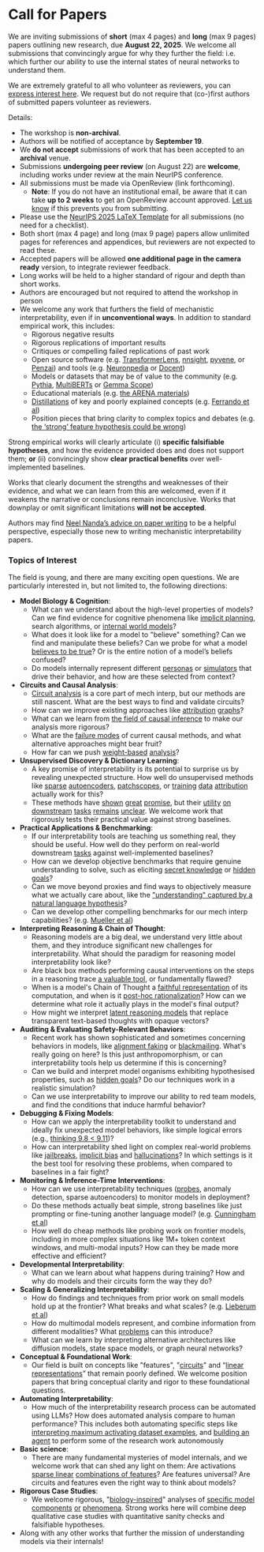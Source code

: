 # Call for Papers
We are inviting submissions of **short** (max 4 pages) and **long** (max 9 pages) papers outlining new research, due **August 22, 2025**. We welcome all submissions that convincingly argue for why they further the field: i.e. which further our ability to use the internal states of neural networks to understand them. 

We are extremely grateful to all who volunteer as reviewers, you can [express interest here](https://www.google.com/url?q=https://docs.google.com/forms/d/e/1FAIpQLSdiw1SJllzoTz_nqzDTzTOGb9DV3W_truQyh-WvYj_QGIi7Mg/viewform?usp%3Ddialog&sa=D&source=editors&ust=1753391246227996&usg=AOvVaw02wtL8SLKYd6_M2ZCy5otO). We request but do not require that (co-)first authors of submitted papers volunteer as reviewers. 

Details: 
* The workshop is **non-archival**.
* Authors will be notified of acceptance by **September 19**.
* We **do not accept** submissions of work that has been accepted to an **archival** venue.
* Submissions **undergoing peer review** (on August 22) are **welcome**, including works under review at the main NeurIPS conference.
* All submissions must be made via OpenReview (link forthcoming).
  * **Note**: If you do not have an institutional email, be aware that it can take **up to 2 weeks** to get an OpenReview account approved. [Let us know](mailto:neurips2025@mechinterpworkshop.com) if this prevents you from submitting.
* Please use the [NeurIPS 2025 LaTeX Template](https://www.google.com/url?q=https://media.neurips.cc/Conferences/NeurIPS2025/Styles.zip&sa=D&source=editors&ust=1753391246230501&usg=AOvVaw0Q8K_RI8wnmog2Sv6GPi69) for all submissions (no need for a checklist).
* Both short (max 4 page) and long (max 9 page) papers allow unlimited pages for references and appendices, but reviewers are not expected to read these.
* Accepted papers will be allowed **one additional page in the camera ready** version, to integrate reviewer feedback.
* Long works will be held to a higher standard of rigour and depth than short works.
* Authors are encouraged but not required to attend the workshop in person
* We welcome any work that furthers the field of mechanistic interpretability, even if in **unconventional ways**. In addition to standard empirical work, this includes:
  * Rigorous negative results
  * Rigorous replications of important results
  * Critiques or compelling failed replications of past work
  * Open source software (e.g. [TransformerLens](https://www.google.com/url?q=https://github.com/neelnanda-io/TransformerLens&sa=D&source=editors&ust=1753391246232706&usg=AOvVaw3E8uQpyKvhNwiIn_NqCDEC), [nnsight](https://www.google.com/url?q=https://github.com/ndif-team/nnsight&sa=D&source=editors&ust=1753391246232881&usg=AOvVaw2oveM2q_D7dql16xeboyiB), [pyvene](https://www.google.com/url?q=https://github.com/stanfordnlp/pyvene/tree/main/pyvene/models/mlp&sa=D&source=editors&ust=1753391246233017&usg=AOvVaw0KUi20iyumPS2rG6jjfejZ), or [Penzai](https://www.google.com/url?q=https://github.com/google-deepmind/penzai&sa=D&source=editors&ust=1753391246233210&usg=AOvVaw0z2r434CGMWZsdJxfPCtBU)) and tools (e.g. [Neuronpedia](https://www.google.com/url?q=http://neuronpedia.org&sa=D&source=editors&ust=1753391246233372&usg=AOvVaw3tDJ_dK8DhMZuqmJ3FaXDE) or [Docent](https://www.google.com/url?q=https://transluce.org/introducing-docent&sa=D&source=editors&ust=1753391246233528&usg=AOvVaw0KbFdLYSlklrLCiCbyevuH))
  * Models or datasets that may be of value to the community (e.g. [Pythia](https://www.google.com/url?q=https://arxiv.org/abs/2304.01373&sa=D&source=editors&ust=1753391246233809&usg=AOvVaw3XFkoFW7ePV8J4v_Zfi6lm), [MultiBERTs](https://www.google.com/url?q=https://arxiv.org/abs/2106.16163&sa=D&source=editors&ust=1753391246233946&usg=AOvVaw1qi2ExCQZcUDn3UrTPqpLa) or [Gemma Scope](https://www.google.com/url?q=https://arxiv.org/abs/2408.05147&sa=D&source=editors&ust=1753391246234073&usg=AOvVaw0r04o9xtd3Ic-r4jGiyMlv))
  * Educational materials (e.g. [the ARENA materials](https://www.google.com/url?q=https://arena3-chapter1-transformer-interp.streamlit.app/&sa=D&source=editors&ust=1753391246234374&usg=AOvVaw19LDUox9MWh3Bx89A6eDSd))
  * [Distillations](https://www.google.com/url?q=https://distill.pub/2017/research-debt/&sa=D&source=editors&ust=1753391246234565&usg=AOvVaw3WHZq7lDlQsQdynJZrZcX6) of key and poorly explained concepts (e.g. [Ferrando et al](https://www.google.com/url?q=https://arxiv.org/abs/2405.00208&sa=D&source=editors&ust=1753391246234810&usg=AOvVaw1uSewhlhuv_Sa-TWFfjKPe))
  * Position pieces that bring clarity to complex topics and debates (e.g. [the ‘strong’ feature hypothesis could be wrong](https://www.google.com/url?q=https://www.alignmentforum.org/posts/tojtPCCRpKLSHBdpn/the-strong-feature-hypothesis-could-be-wrong&sa=D&source=editors&ust=1753391246235466&usg=AOvVaw2Qkp3biopfqWQpuvhvGLgH))

Strong empirical works will clearly articulate (i) **specific falsifiable hypotheses**, and how the evidence provided does and does not support them; **or** (ii) convincingly show **clear practical benefits** over well-implemented baselines. 

Works that clearly document the strengths and weaknesses of their evidence, and what we can learn from this are welcomed, even if it weakens the narrative or conclusions remain inconclusive. Works that downplay or omit significant limitations **will not be accepted**. 

Authors may find [Neel Nanda’s advice on paper writing](https://www.google.com/url?q=https://www.alignmentforum.org/posts/eJGptPbbFPZGLpjsp/highly-opinionated-advice-on-how-to-write-ml-papers&sa=D&source=editors&ust=1753391246237955&usg=AOvVaw09v_kA1v_XBQgIFaUyL8wU) to be a helpful perspective, especially those new to writing mechanistic interpretability papers. 
### Topics of Interest
The field is young, and there are many exciting open questions. We are particularly interested in, but not limited to, the following directions: 
* **Model Biology & Cognition**:
  * What can we understand about the high-level properties of models? Can we find evidence for cognitive phenomena like [implicit planning](https://www.google.com/url?q=https://transformer-circuits.pub/2025/attribution-graphs/biology.html%23dives-poems&sa=D&source=editors&ust=1753391246239868&usg=AOvVaw0z6Q3a-kMKn_OP2hKrKwIL), search algorithms, or [internal world models](https://www.google.com/url?q=https://arxiv.org/abs/2210.13382&sa=D&source=editors&ust=1753391246240129&usg=AOvVaw3vdgi8KtgrRo-05MlgGsaI)?
  * What does it look like for a model to "believe" something? Can we find and manipulate these beliefs? Can we probe for what a model [believes to be true](https://www.google.com/url?q=https://arxiv.org/abs/2310.06824&sa=D&source=editors&ust=1753391246240809&usg=AOvVaw0pObPHJOqIxAmD-qcMREEa)? Or is the entire notion of a model’s beliefs confused?
  * Do models internally represent different [personas](https://www.google.com/url?q=https://arxiv.org/abs/2406.12094&sa=D&source=editors&ust=1753391246241271&usg=AOvVaw1N_5JGDt4cYnLusTbczhdx) or [simulators](https://www.google.com/url?q=https://www.nature.com/articles/s41586-023-06647-8&sa=D&source=editors&ust=1753391246241471&usg=AOvVaw17twcJ_NE-KIIUv-FXRlKv) that drive their behavior, and how are these selected from context?
* **Circuits and Causal Analysis**:
  * [Circuit analysis](https://www.google.com/url?q=https://distill.pub/2020/circuits/zoom-in/&sa=D&source=editors&ust=1753391246242083&usg=AOvVaw1yiyO9twB24C4aSPnmDCAK) is a core part of mech interp, but our methods are still nascent. What are the best ways to find and validate circuits?
  * How can we improve existing approaches like [attribution](https://www.google.com/url?q=https://arxiv.org/abs/2406.11944&sa=D&source=editors&ust=1753391246242783&usg=AOvVaw3vtonmqoBLsbZVZibAGVht) [graphs](https://www.google.com/url?q=https://transformer-circuits.pub/2025/attribution-graphs/methods.html&sa=D&source=editors&ust=1753391246242971&usg=AOvVaw0EqW56erpoJE-XVUk5VSkv)?
  * What can we learn from [the field of causal inference](https://www.google.com/url?q=https://arxiv.org/abs/2407.04690&sa=D&source=editors&ust=1753391246243356&usg=AOvVaw0f8DIzkjobB4oCTKtCg42E) to make our analysis more rigorous?
  * What are the [failure modes](https://www.google.com/url?q=https://arxiv.org/abs/2307.15771&sa=D&source=editors&ust=1753391246243863&usg=AOvVaw3GGOW52LpbvYnA_S4q-0Bc) of current causal methods, and what alternative approaches might bear fruit?
  * How far can we push [weight-based](https://www.google.com/url?q=https://arxiv.org/abs/2301.05217&sa=D&source=editors&ust=1753391246244337&usg=AOvVaw3SK4-hpRnyWTxZ47xcbJiT) [analysis](https://www.google.com/url?q=https://arxiv.org/abs/2410.08417&sa=D&source=editors&ust=1753391246244498&usg=AOvVaw1-5Lkvwt1uTRC4_KE1OQcJ)?
* **Unsupervised Discovery & Dictionary Learning**:
  * A key promise of interpretability is its potential to surprise us by revealing unexpected structure. How well do unsupervised methods like [sparse](https://www.google.com/url?q=https://arxiv.org/abs/2103.15949&sa=D&source=editors&ust=1753391246245399&usg=AOvVaw2IbWmIgI0y4gxlCKwTzwRX) [autoencoders](https://www.google.com/url?q=https://transformer-circuits.pub/2023/monosemantic-features&sa=D&source=editors&ust=1753391246245537&usg=AOvVaw2VWQSuLiIspY0g6a8EIBzb), [patch](https://www.google.com/url?q=https://arxiv.org/abs/2401.06102&sa=D&source=editors&ust=1753391246245674&usg=AOvVaw0m_w_GPcvFuF_oXZVi1NYL)[scopes](https://www.google.com/url?q=https://arxiv.org/abs/2403.10949v2&sa=D&source=editors&ust=1753391246245771&usg=AOvVaw0SbjCn3WrUR3vK8hxJTZ50), or [training](https://www.google.com/url?q=https://proceedings.mlr.press/v70/koh17a?ref%3Dhttps://githubhelp.com&sa=D&source=editors&ust=1753391246245905&usg=AOvVaw0EkeZ5Fg7t9DlHIDaxQi6n) [data](https://www.google.com/url?q=https://arxiv.org/abs/2308.03296&sa=D&source=editors&ust=1753391246246001&usg=AOvVaw1kZ0tV8vF7YF-qsZeuiP0J) [attribution](https://www.google.com/url?q=https://arxiv.org/abs/2205.11482&sa=D&source=editors&ust=1753391246246210&usg=AOvVaw0Fhv-h5CbURiZaA-rUtGSA) actually work for this?
  * These methods have [shown](https://www.google.com/url?q=https://transformer-circuits.pub/2024/scaling-monosemanticity/index.html&sa=D&source=editors&ust=1753391246246631&usg=AOvVaw3ybXKKurezz1pfwWo8tIMq) [great](https://www.google.com/url?q=https://transformer-circuits.pub/2025/attribution-graphs/biology.html&sa=D&source=editors&ust=1753391246246781&usg=AOvVaw2nMojigssSGffj3NqgR3i6) [promise](https://www.google.com/url?q=https://arxiv.org/abs/2503.10965&sa=D&source=editors&ust=1753391246246885&usg=AOvVaw296TO_3sdOb_TMD3db_Xya), but their [utility](https://www.google.com/url?q=https://arxiv.org/abs/2502.16681&sa=D&source=editors&ust=1753391246247008&usg=AOvVaw3aL2PCncb1WvA-stVrkRJb) [on](https://www.google.com/url?q=https://www.tilderesearch.com/blog/sieve&sa=D&source=editors&ust=1753391246247104&usg=AOvVaw382BlSdtekvXfv4UhSxBx5) [downstream](https://www.google.com/url?q=https://arxiv.org/abs/2501.17148&sa=D&source=editors&ust=1753391246247217&usg=AOvVaw29Te7VR9MYVIwS-DnkzafF) [tasks](https://www.google.com/url?q=https://transformer-circuits.pub/2024/features-as-classifiers/index.html&sa=D&source=editors&ust=1753391246247360&usg=AOvVaw12T2JZi3LV-aB-BWPlZ8N0) [remains](https://www.google.com/url?q=https://arxiv.org/abs/2502.04382&sa=D&source=editors&ust=1753391246247480&usg=AOvVaw3nA76cg3gVzaoimfTgQ20x) [unclear](https://www.google.com/url?q=https://www.alignmentforum.org/posts/4uXCAJNuPKtKBsi28/negative-results-for-saes-on-downstream-tasks&sa=D&source=editors&ust=1753391246247644&usg=AOvVaw3b3LSBXxb1tN8qVOF8QIFF). We welcome work that rigorously tests their practical value against strong baselines.
* **Practical Applications & Benchmarking**:
  * If our interpretability tools are teaching us something real, they should be useful. How well do they perform on real-world downstream [tasks](https://www.google.com/url?q=https://www.lesswrong.com/posts/wGRnzCFcowRCrpX4Y/downstream-applications-as-validation-of-interpretability&sa=D&source=editors&ust=1753391246248623&usg=AOvVaw1xUzGomWUzu_Tcvz0jabNq) against well-implemented baselines?
  * How can we develop objective benchmarks that require genuine understanding to solve, such as eliciting [secret knowledge](https://www.google.com/url?q=https://arxiv.org/abs/2505.14352&sa=D&source=editors&ust=1753391246249095&usg=AOvVaw05idpR8tHKtvMb88jOwCXD) or [hidden goals](https://www.google.com/url?q=https://arxiv.org/abs/2503.10965&sa=D&source=editors&ust=1753391246249215&usg=AOvVaw2JXIK5U4xWZYJCX816cSxF)?
  * Can we move beyond proxies and find ways to objectively measure what we actually care about, like the ["understanding" captured by a natural language hypothesis](https://www.google.com/url?q=https://arxiv.org/abs/2502.04382&sa=D&source=editors&ust=1753391246249625&usg=AOvVaw2X7yumwN9HzB2dl-9Ixawu)?
  * Can we develop other compelling benchmarks for our mech interp capabilities? (e.g. [Mueller et al](https://www.google.com/url?q=https://arxiv.org/abs/2504.13151&sa=D&source=editors&ust=1753391246250078&usg=AOvVaw2KZ0UsCgxAKbTUmVdVQjXL))
* **Interpreting Reasoning & Chain of Thought**:
  * Reasoning models are a big deal, we understand very little about them, and they introduce significant new challenges for interpretability. What should the paradigm for reasoning model interpretability look like?
  * Are black box methods performing causal interventions on the steps in a reasoning trace [a valuable tool](https://www.google.com/url?q=https://arxiv.org/abs/2506.19143&sa=D&source=editors&ust=1753391246251053&usg=AOvVaw12NKLy2ey6kCoCBUPf-kSh), or fundamentally flawed?
  * When is a model's Chain of Thought a [faithful representation](https://www.google.com/url?q=https://arxiv.org/abs/2305.04388&sa=D&source=editors&ust=1753391246251340&usg=AOvVaw2V6f2_sV5AMTXslqfyb79m) of its computation, and when is it [post-hoc rationalization](https://www.google.com/url?q=https://arxiv.org/abs/2503.08679&sa=D&source=editors&ust=1753391246251526&usg=AOvVaw1iWW2yswcyqjNSGmSFERAX)? How can we determine what role it actually plays in the model's final output?
  * How might we interpret [latent reasoning models](https://www.google.com/url?q=https://arxiv.org/abs/2412.06769&sa=D&source=editors&ust=1753391246251940&usg=AOvVaw1T0VTwTeJNFefPSYCagues) that replace transparent text-based thoughts with opaque vectors?
* **Auditing & Evaluating Safety-Relevant Behaviors**:
  * Recent work has shown sophisticated and sometimes concerning behaviors in models, like [alignment faking](https://www.google.com/url?q=https://arxiv.org/abs/2412.14093&sa=D&source=editors&ust=1753391246252677&usg=AOvVaw2cIcip3CGs3jrQ_IU37PPq) or [blackmailing](https://www.google.com/url?q=https://www.anthropic.com/research/agentic-misalignment&sa=D&source=editors&ust=1753391246252843&usg=AOvVaw3df4tyIm_fHIG0kRNSgU08). What's really going on here? Is this just anthropomorphism, or can interpretability tools help us determine if this is concerning?
  * Can we build and interpret model organisms exhibiting hypothesised properties, such as [hidden goals](https://www.google.com/url?q=https://arxiv.org/abs/2503.10965&sa=D&source=editors&ust=1753391246253600&usg=AOvVaw2PfFFqoTHEJ2iiST-XdvQL)? Do our techniques work in a realistic simulation?
  * Can we use interpretability to improve our ability to red team models, and find the conditions that induce harmful behavior?
* **Debugging & Fixing Models**:
  * How can we apply the interpretability toolkit to understand and ideally fix unexpected model behaviors, like simple logical errors (e.g., [thinking 9.8 < 9.11](https://www.google.com/url?q=https://transluce.org/observability-interface&sa=D&source=editors&ust=1753391246254641&usg=AOvVaw3Wh9gcfUXBTrKmpvG9KOIj))?
  * How can interpretability shed light on complex real-world problems like [jailbreaks](https://www.google.com/url?q=https://transformer-circuits.pub/2025/attribution-graphs/biology.html%23dives-jailbreak&sa=D&source=editors&ust=1753391246254989&usg=AOvVaw1U12pR6zk-xi3h66s-rfw3), [implicit bias](https://www.google.com/url?q=https://arxiv.org/abs/2506.10922&sa=D&source=editors&ust=1753391246255103&usg=AOvVaw2w8WZgFs4jeDKgLFNR8XRo) and [hallucinations](https://www.google.com/url?q=https://arxiv.org/abs/2411.14257&sa=D&source=editors&ust=1753391246255248&usg=AOvVaw3mtYcN2uArHdu3mupq5aLs)? In which settings is it the best tool for resolving these problems, when compared to baselines in a fair fight?
* **Monitoring & Inference-Time Interventions**:
  * How can we use interpretability techniques ([probes](https://www.google.com/url?q=https://arxiv.org/abs/2102.12452&sa=D&source=editors&ust=1753391246255961&usg=AOvVaw36qZGATJpqjTQ4YUdGVHCj), anomaly detection, sparse autoencoders) to monitor models in deployment?
  * Do these methods actually beat simple, strong baselines like just prompting or fine-tuning another language model? (e.g. [Cunningham et al](https://www.google.com/url?q=https://alignment.anthropic.com/2025/cheap-monitors/&sa=D&source=editors&ust=1753391246256538&usg=AOvVaw0VXEBmw0gRy77PbXPWZBSA))
  * How well do cheap methods like probing work on frontier models, including in more complex situations like 1M+ token context windows, and multi-modal inputs? How can they be made more effective and efficient?
* **Developmental Interpretability**:
  * What can we learn about what happens during training? How and why do models and their circuits form the way they do?
* **Scaling & Generalizing Interpretability**:
  * How do findings and techniques from prior work on small models hold up at the frontier? What breaks and what scales? (e.g. [Lieberum et al](https://www.google.com/url?q=https://arxiv.org/abs/2307.09458&sa=D&source=editors&ust=1753391246258090&usg=AOvVaw2GtxnZsggkUZSDdNkZ_siw))
  * How do multimodal models represent, and combine information from different modalities? What [problems](https://www.google.com/url?q=https://openreview.net/pdf?id%3DVUhRdZp8ke&sa=D&source=editors&ust=1753391246258520&usg=AOvVaw1q-1KqpllaxdjnDBWfY88U) can this introduce?
  * What can we learn by interpreting alternative architectures like diffusion models, state space models, or graph neural networks?
* **Conceptual & Foundational Work**:
  * Our field is built on concepts like "features", "[circuits](https://www.google.com/url?q=https://distill.pub/2020/circuits/zoom-in/&sa=D&source=editors&ust=1753391246259395&usg=AOvVaw1FNbhcu1GF2ixhdb-uYDwN)" and “[linear representations](https://www.google.com/url?q=https://transformer-circuits.pub/2024/july-update/index.html%23linear-representations&sa=D&source=editors&ust=1753391246259621&usg=AOvVaw2BZlq07WoaVF7HyCR7ygp9)” that remain poorly defined. We welcome position papers that bring conceptual clarity and rigor to these foundational questions.
* **Automating Interpretability**:
  * How much of the interpretability research process can be automated using LLMs? How does automated analysis compare to human performance? This includes both automating specific steps like [interpreting maximum activating dataset examples](https://www.google.com/url?q=https://openaipublic.blob.core.windows.net/neuron-explainer/paper/index.html&sa=D&source=editors&ust=1753391246260734&usg=AOvVaw0qEU5vy--NlkS-Hrf0Qofr), and [building an agent](https://www.google.com/url?q=https://arxiv.org/abs/2404.14394&sa=D&source=editors&ust=1753391246260875&usg=AOvVaw0Oy7FOsBf40zD0dQTtGP7a) to perform some of the research work autonomously
* **Basic science**:
  * There are many fundamental mysteries of model internals, and we welcome work that can shed any light on them: Are activations [sparse linear](https://www.google.com/url?q=https://arxiv.org/abs/1601.03764&sa=D&source=editors&ust=1753391246261511&usg=AOvVaw2JCgXTRikWsvFqBZS4l_Sf) [combinations of features](https://www.google.com/url?q=https://transformer-circuits.pub/2022/toy_model/index.html&sa=D&source=editors&ust=1753391246261678&usg=AOvVaw2JafIrFVghZKNanAqC7aTn)? Are features universal? Are circuits and features even the right way to think about models?
* **Rigorous Case Studies**:
  * We welcome rigorous, "[biology-inspired](https://www.google.com/url?q=https://distill.pub/2020/circuits/curve-circuits/&sa=D&source=editors&ust=1753391246262292&usg=AOvVaw2xK93Gn9Q2ER0yXcbEwAfs)" analyses of [specific model](https://www.google.com/url?q=https://arxiv.org/abs/2310.04625&sa=D&source=editors&ust=1753391246262506&usg=AOvVaw0b4uTmUSaYtIlqWxGMcJwu) [components](https://www.google.com/url?q=https://transformer-circuits.pub/2024/scaling-monosemanticity/index.html&sa=D&source=editors&ust=1753391246262701&usg=AOvVaw1nD1dZMGX8Q-R2WAyAm-d5) [or](https://www.google.com/url?q=https://arxiv.org/abs/2305.01610&sa=D&source=editors&ust=1753391246262858&usg=AOvVaw0WC9UaGLfxdL-RyBm4pm4M) [phenomena](https://www.google.com/url?q=https://arxiv.org/abs/2306.09346&sa=D&source=editors&ust=1753391246262995&usg=AOvVaw1Aw6_qhYpcMo0N-is5Ek6v). Strong works here will combine deep qualitative case studies with quantitative sanity checks and falsifiable hypotheses.
* Along with any other works that further the mission of understanding models via their internals!